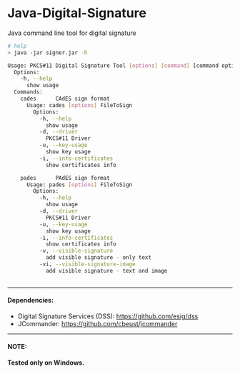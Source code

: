 # Java-Digital-Signature
Java command line  tool for digital signature

```bash
# help
> java -jar signer.jar -h

Usage: PKCS#11 Digital Signature Tool [options] [command] [command options]
  Options:
    -h, --help
      show usage
  Commands:
    cades      CAdES sign format
      Usage: cades [options] FileToSign
        Options:
          -h, --help
            show usage
          -d, --driver
            PKCS#11 Driver
          -u, --key-usage
            show key usage
          -i, --info-certificates
            show certificates info

    pades      PAdES sign format
      Usage: pades [options] FileToSign
        Options:
          -h, --help
            show usage
          -d, --driver
            PKCS#11 Driver
          -u, --key-usage
            show key usage
          -i, --info-certificates
            show certificates info
          -v, --visible-signature
            add visible signature - only text
          -vi, --visible-signature-image
            add visible signature - text and image
    
```


-----
#### Dependencies: 

- Digital Signature Services (DSS): https://github.com/esig/dss
- JCommander: https://github.com/cbeust/jcommander

-----

#### NOTE:
**Tested only on Windows.**
